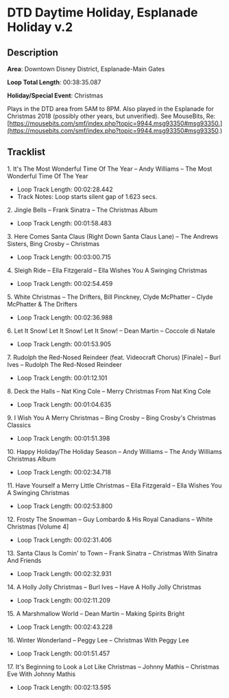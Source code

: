 # DTD Daytime Holiday, Esplanade Holiday v.2

## Description

**Area**: Downtown Disney District, Esplanade-Main Gates

**Loop Total Length**: 00:38:35.087

**Holiday/Special Event**: Christmas

Plays in the DTD area from 5AM to 8PM. Also played in the Esplanade for Christmas 2018 (possibly other years, but unverified). See MouseBits, Re: [https://mousebits.com/smf/index.php?topic=9944.msg93350#msg93350.](https://mousebits.com/smf/index.php?topic=9944.msg93350#msg93350.)

## Tracklist

1\. It's The Most Wonderful Time Of The Year – Andy Williams – The Most Wonderful Time Of The Year

- Loop Track Length: 00:02:28.442
- Track Notes: Loop starts silent gap of 1.623 secs.

2\. Jingle Bells – Frank Sinatra – The Christmas Album

- Loop Track Length: 00:01:58.483

3\. Here Comes Santa Claus (Right Down Santa Claus Lane) – The Andrews Sisters, Bing Crosby – Christmas

- Loop Track Length: 00:03:00.715

4\. Sleigh Ride – Ella Fitzgerald – Ella Wishes You A Swinging Christmas

- Loop Track Length: 00:02:54.459

5\. White Christmas – The Drifters, Bill Pinckney, Clyde McPhatter – Clyde McPhatter & The Drifters

- Loop Track Length: 00:02:36.988

6\. Let It Snow! Let It Snow! Let It Snow! – Dean Martin – Coccole di Natale

- Loop Track Length: 00:01:53.905

7\. Rudolph the Red-Nosed Reindeer (feat. Videocraft Chorus) [Finale] – Burl Ives – Rudolph The Red-Nosed Reindeer

- Loop Track Length: 00:01:12.101

8\. Deck the Halls – Nat King Cole – Merry Christmas From Nat King Cole

- Loop Track Length: 00:01:04.635

9\. I Wish You A Merry Christmas – Bing Crosby – Bing Crosby's Christmas Classics

- Loop Track Length: 00:01:51.398

10\. Happy Holiday/The Holiday Season – Andy Williams – The Andy Williams Christmas Album

- Loop Track Length: 00:02:34.718

11\. Have Yourself a Merry Little Christmas – Ella Fitzgerald – Ella Wishes You A Swinging Christmas

- Loop Track Length: 00:02:53.800

12\. Frosty The Snowman – Guy Lombardo & His Royal Canadians – White Christmas [Volume 4]

- Loop Track Length: 00:02:31.406

13\. Santa Claus Is Comin' to Town – Frank Sinatra – Christmas With Sinatra And Friends

- Loop Track Length: 00:02:32.931

14\. A Holly Jolly Christmas – Burl Ives – Have A Holly Jolly Christmas

- Loop Track Length: 00:02:11.209

15\. A Marshmallow World – Dean Martin – Making Spirits Bright

- Loop Track Length: 00:02:43.228

16\. Winter Wonderland – Peggy Lee – Christmas With Peggy Lee

- Loop Track Length: 00:01:51.457

17\. It's Beginning to Look a Lot Like Christmas – Johnny Mathis – Christmas Eve With Johnny Mathis

- Loop Track Length: 00:02:13.595
